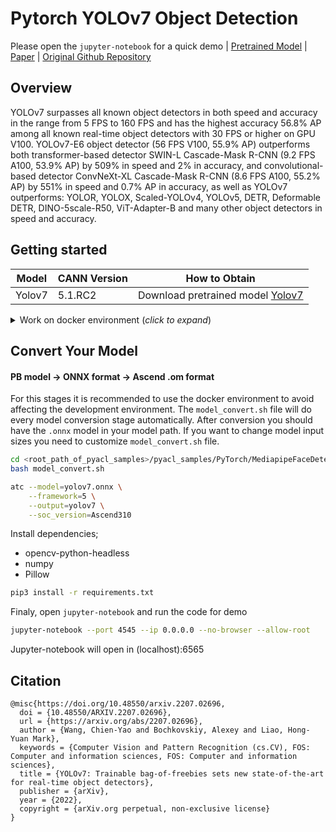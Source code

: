 # Pytorch YOLOv7 Object Detection
Please open the `jupyter-notebook` for a quick demo | [Pretrained Model](https://github.com/WongKinYiu/yolov7/releases/download/v0.1/yolov7.pt) | [Paper](https://arxiv.org/abs/2207.02696) | [Original Github Repository](https://github.com/WongKinYiu/yolov7)

## Overview
YOLOv7 surpasses all known object detectors in both speed and accuracy in the range from 5 FPS to 160 FPS and has the highest accuracy 56.8% AP among all known real-time object detectors with 30 FPS or higher on GPU V100. YOLOv7-E6 object detector (56 FPS V100, 55.9% AP) outperforms both transformer-based detector SWIN-L Cascade-Mask R-CNN (9.2 FPS A100, 53.9% AP) by 509% in speed and 2% in accuracy, and convolutional-based detector ConvNeXt-XL Cascade-Mask R-CNN (8.6 FPS A100, 55.2% AP) by 551% in speed and 0.7% AP in accuracy, as well as YOLOv7 outperforms: YOLOR, YOLOX, Scaled-YOLOv4, YOLOv5, DETR, Deformable DETR, DINO-5scale-R50, ViT-Adapter-B and many other object detectors in speed and accuracy. 

## Getting started

| **Model** | **CANN Version** | **How to Obtain** |
|---|---|---|
| Yolov7 | 5.1.RC2  | Download pretrained model [Yolov7](https://github.com/WongKinYiu/yolov7/releases/download/v0.1/yolov7.pt)

<details> <summary> Work on docker environment (<i>click to expand</i>)</summary>

Start your docker environment.

```bash
sudo docker run -it -u root --rm --name yolov7_docker -p 6565:4545 \
--device=/dev/davinci0 \
--device=/dev/davinci_manager \
--device=/dev/devmm_svm \
--device=/dev/hisi_hdc \
-v /usr/local/dcmi:/usr/local/dcmi \
-v /usr/local/bin/npu-smi:/usr/local/bin/npu-smi \
-v /usr/local/Ascend/driver:/usr/local/Ascend/driver \
-v /PATH/pyacl_samples:/workspace/pyacl_samples \
ascendhub.huawei.com/public-ascendhub/infer-modelzoo:22.0.RC2 /bin/bash
```
    
```bash
apt-get update && apt-get install -y --no-install-recommends \
        gcc \
        g++ \
        make \
        cmake \
        zlib1g \
        zlib1g-dev \
        openssl \
        libsqlite3-dev \
        libssl-dev \
        libffi-dev \
        unzip \
        pciutils \
        net-tools \
        libblas-dev \
        gfortran \
        libblas3 \
        libopenblas-dev \
        libbz2-dev \
        build-essential \
        lzma \
        liblzma-dev \
        git \
        && \
    apt-get clean && \
    rm -rf /var/lib/apt/lists/*
```
    
```bash
rm -rf /usr/local/python3.9.2

wget https://www.python.org/ftp/python/3.7.5/Python-3.7.5.tgz --no-check-certificate && \
    tar -zxvf Python-3.7.5.tgz && \
    cd Python-3.7.5 && \
    ./configure --prefix=/usr/local/python3.7.5 --enable-loadable-sqlite-extensions --enable-shared && make -j && make install && \
    cd .. && \
    rm -r -d Python-3.7.5 && rm Python-3.7.5.tgz && \
    export LD_LIBRARY_PATH=/usr/local/python3.7.5/lib:$LD_LIBRARY_PATH && \
    export PATH=/usr/local/python3.7.5/bin:$PATH

pip3 install --upgrade pip
pip3 install attrs numpy decorator sympy cffi pyyaml pathlib2 psutil protobuf scipy requests absl-py jupyter jupyterlab sympy

```


</details>

## Convert Your Model

#### PB model -> ONNX format -> Ascend .om format
For this stages it is recommended to use the docker environment to avoid affecting the development environment. The `model_convert.sh` file will do every model conversion stage automatically. After conversion you should have the `.onnx` model in your model path. If you want to change model input sizes you need to customize `model_convert.sh` file.

```bash
cd <root_path_of_pyacl_samples>/pyacl_samples/PyTorch/MediapipeFaceDetec/model
bash model_convert.sh
```

```bash
atc --model=yolov7.onnx \
    --framework=5 \
    --output=yolov7 \
    --soc_version=Ascend310
```


Install dependencies;
- opencv-python-headless
- numpy
- Pillow


```bash
pip3 install -r requirements.txt
```

Finaly, open `jupyter-notebook` and run the code for demo

```bash
jupyter-notebook --port 4545 --ip 0.0.0.0 --no-browser --allow-root
```

Jupyter-notebook will open in (localhost):6565

## Citation
```
@misc{https://doi.org/10.48550/arxiv.2207.02696,
  doi = {10.48550/ARXIV.2207.02696},
  url = {https://arxiv.org/abs/2207.02696},
  author = {Wang, Chien-Yao and Bochkovskiy, Alexey and Liao, Hong-Yuan Mark},
  keywords = {Computer Vision and Pattern Recognition (cs.CV), FOS: Computer and information sciences, FOS: Computer and information sciences},
  title = {YOLOv7: Trainable bag-of-freebies sets new state-of-the-art for real-time object detectors},
  publisher = {arXiv},
  year = {2022},
  copyright = {arXiv.org perpetual, non-exclusive license}
}
```